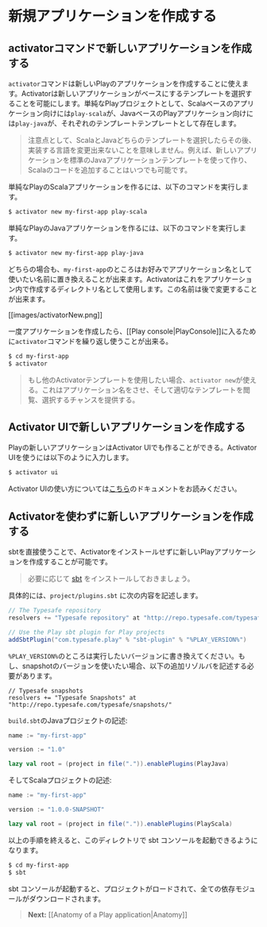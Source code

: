<!--- Copyright (C) 2009-2013 Typesafe Inc. <http://www.typesafe.com> -->
<!--
# Creating a new application
-->
# 新規アプリケーションを作成する

<!--
## Create a new application with the activator command
-->
## activatorコマンドで新しいアプリケーションを作成する

<!--
The `activator` command can be used to create a new Play application.  Activator allows you to select a template that your new application should be based off.  For vanilla Play projects, the names of these templates are `play-scala` for Scala based Play applications, and `play-java` for Java based Play applications.
-->
`activator`コマンドは新しいPlayのアプリケーションを作成することに使えます。Activatorは新しいアプリケーションがベースにするテンプレートを選択することを可能にします。単純なPlayプロジェクトとして、Scalaベースのアプリケーション向けには`play-scala`が、JavaベースのPlayアプリケーション向けには`play-java`が、それぞれのテンプレートテンプレートとして存在します。

<!--
> Note that choosing a template for either Scala or Java at this point does not imply that you can’t change language later. For example, you can create a new application using the default Java application template and start adding Scala code whenever you like.
-->
> 注意点として、ScalaとJavaどちらのテンプレートを選択したらその後、実装する言語を変更出来ないことを意味しません。例えば、新しいアプリケーションを標準のJavaアプリケーションテンプレートを使って作り、Scalaのコードを追加することはいつでも可能です。

<!--
To create a new vanilla Play Scala application, run:
-->
単純なPlayのScalaアプリケーションを作るには、以下のコマンドを実行します。

```bash
$ activator new my-first-app play-scala
```

<!--
To create a new vanilla Play Java application, run:
-->
単純なPlayのJavaアプリケーションを作るには、以下のコマンドを実行します。

```bash
$ activator new my-first-app play-java
```
<!--
In either case, you can replace `my-first-app` with whatever name you want your application to use.  Activator will use this as the directory name to create the application in.  You can change this name later if you choose.
-->
どちらの場合も、`my-first-app`のところはお好みでアプリケーション名として使いたい名前に置き換えることが出来ます。Activatorはこれをアプリケーション内で作成するディレクトリ名として使用します。この名前は後で変更することが出来ます。

[[images/activatorNew.png]]

<!--
Once the application has been created you can use the `activator` command again to enter the [[Play console|PlayConsole]].
-->
一度アプリケーションを作成したら、[[Play console|PlayConsole]]に入るために`activator`コマンドを繰り返し使うことが出来る。

```bash
$ cd my-first-app
$ activator
```

<!--
> If you wish to use other Activator templates, you can do this by running `activator new`.  This will prompt you for an application name, and then give you a chance to browse and select an appropriate template.
-->
> もし他のActivatorテンプレートを使用したい場合、`activator new`が使える。これはアプリケーション名をさせ、そして適切なテンプレートを閲覧、選択するチャンスを提供する。

<!--
## Create a new application with the Activator UI
-->
## Activator UIで新しいアプリケーションを作成する

<!--
New Play applications can also be created with the Activator UI.  To use the Activator UI, run:
-->
Playの新しいアプリケーションはActivator UIでも作ることができる。Activator UIを使うには以下のように入力します。

```bash
$ activator ui
```

<!--
You can read the documentation for using the Activator UI [here](https://typesafe.com/activator/docs).
-->
Activator UIの使い方については[こちら](https://typesafe.com/activator/docs)のドキュメントをお読みください。

<!--
## Create a new application without Activator
-->
## Activatorを使わずに新しいアプリケーションを作成する

<!--
It is also possible to create a new Play application without installing Activator, using sbt directly.
-->
sbtを直接使うことで、Activatorをインストールせずに新しいPlayアプリケーションを作成することが可能です。

<!--
> First install [sbt](http://www.scala-sbt.org/) if needed.
-->
> 必要に応じて [sbt](http://www.scala-sbt.org/) をインストールしておきましょう。

<!--
Create a new directory for your new application and configure your sbt build script with two additions.
--?
新しいアプリケーションのために新しいディレクトリを作成し、そして2つのスクリプトをsbtのビルドスクリプトに追加します。

<!--
In `project/plugins.sbt`, add:
-->
具体的には、`project/plugins.sbt` に次の内容を記述します。

```scala
// The Typesafe repository 
resolvers += "Typesafe repository" at "http://repo.typesafe.com/typesafe/releases/"

// Use the Play sbt plugin for Play projects
addSbtPlugin("com.typesafe.play" % "sbt-plugin" % "%PLAY_VERSION%")
```

<!--
Be sure to replace `%PLAY_VERSION%` here by the exact version you want to use. If you want to use a snapshot version, you will have to specify this additional resolver: 
-->
`%PLAY_VERSION%`のところは実行したいバージョンに書き換えてください。もし、snapshotのバージョンを使いたい場合、以下の追加リゾルバを記述する必要があります。

```
// Typesafe snapshots
resolvers += "Typesafe Snapshots" at "http://repo.typesafe.com/typesafe/snapshots/"
```

<!--
In `build.sbt` for Java projects:
-->
`build.sbt`のJavaプロジェクトの記述:

```scala
name := "my-first-app"

version := "1.0"

lazy val root = (project in file(".")).enablePlugins(PlayJava)
```

<!--
...or Scala projects:
-->
そしてScalaプロジェクトの記述:

```scala
name := "my-first-app"

version := "1.0.0-SNAPSHOT"

lazy val root = (project in file(".")).enablePlugins(PlayScala)
```

<!--
You can then launch the sbt console in this directory:
-->
以上の手順を終えると、このディレクトリで sbt コンソールを起動できるようになります。

```bash
$ cd my-first-app
$ sbt
```

<!--
sbt will load your project and fetch the dependencies.
-->
sbt コンソールが起動すると、プロジェクトがロードされて、全ての依存モジュールがダウンロードされます。

> **Next:** [[Anatomy of a Play application|Anatomy]]
